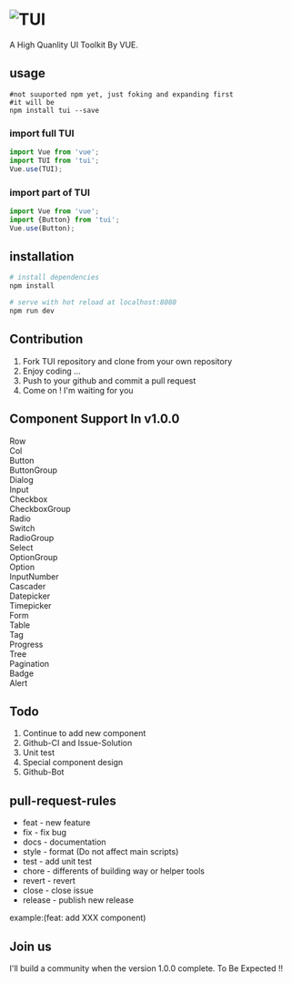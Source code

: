 # ![TUI](https://raw.githubusercontent.com/Bennnis/TUI/v1.0.0/example/assets/logo.png)

A High Quanlity UI Toolkit By VUE.

## usage 
```$bash
#not suuported npm yet, just foking and expanding first
#it will be
npm install tui --save
```

### import full TUI
```javascript
import Vue from 'vue';
import TUI from 'tui';
Vue.use(TUI);
```

### import part of TUI
```javascript
import Vue from 'vue';
import {Button} from 'tui';
Vue.use(Button);
```
## installation

``` bash
# install dependencies
npm install

# serve with hot reload at localhost:8080
npm run dev
```

## Contribution
1. Fork TUI repository and clone from your own repository
2. Enjoy coding ...
3. Push to your github and commit a pull request
4. Come on ! I'm waiting for you

## Component Support In v1.0.0
Row <br>
Col <br>
Button <br>
ButtonGroup <br>
Dialog <br>
Input <br>
Checkbox <br>
CheckboxGroup <br>
Radio <br>
Switch <br>
RadioGroup <br>
Select <br>
OptionGroup <br>
Option <br>
InputNumber <br>
Cascader <br>
Datepicker <br>
Timepicker <br>
Form <br>
Table <br>
Tag <br>
Progress <br>
Tree <br>
Pagination <br>
Badge <br>
Alert <br>


## Todo
1. Continue to add new component
2. Github-CI and Issue-Solution
3. Unit test
4. Special component design
5. Github-Bot

## pull-request-rules
* feat - new feature
* fix - fix bug
* docs - documentation
* style - format (Do not affect main scripts)
* test - add unit test
* chore - differents of building way or helper tools
* revert - revert
* close - close issue
* release - publish new release

example:(feat: add XXX component)

## Join us
I'll build a community when the version 1.0.0 complete.
To Be Expected !!
